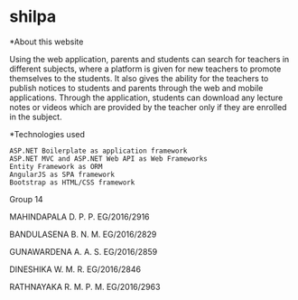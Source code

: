 # shilpa

*About this website

Using the web application, parents and students can search for teachers in different subjects, where a platform is given for new teachers to promote themselves to the students. It also gives the ability for the teachers to publish notices to students and parents through the web and mobile applications. Through the application, students can download any lecture notes or videos which are provided by the teacher only if they are enrolled in the subject.

*Technologies used

    ASP.NET Boilerplate as application framework
    ASP.NET MVC and ASP.NET Web API as Web Frameworks
    Entity Framework as ORM
    AngularJS as SPA framework
    Bootstrap as HTML/CSS framework


Group 14

MAHINDAPALA D. P. P. EG/2016/2916

BANDULASENA B. N. M. EG/2016/2829

GUNAWARDENA A. A. S. EG/2016/2859

DINESHIKA W. M. R. EG/2016/2846

RATHNAYAKA R. M. P. M. EG/2016/2963
